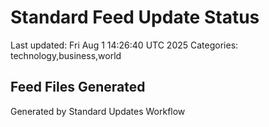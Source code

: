# Standard Feed Update Status
Last updated: Fri Aug  1 14:26:40 UTC 2025
Categories: technology,business,world

## Feed Files Generated

Generated by Standard Updates Workflow
